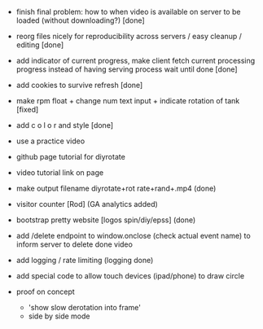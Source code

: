 - finish final problem: how to when video is available on server to be loaded (without downloading?) [done]
- reorg files nicely for reproducibility across servers / easy cleanup / editing [done]
- add indicator of current progress, make client fetch current processing progress instead of having serving process wait until done [done]
- add cookies to survive refresh [done]
- make rpm float + change num text input + indicate rotation of tank [fixed] 
- add c o l o r and style [done]


- use a practice video
- github page tutorial for diyrotate
- video tutorial link on page
- make output filename diyrotate+rot rate+rand+.mp4 (done)
- visitor counter [Rod] (GA analytics added)
- bootstrap pretty website [logos spin/diy/epss] (done)
- add /delete endpoint to window.onclose (check actual event name) to inform server to delete done video
- add logging / rate limiting (logging done)
- add special code to allow touch devices (ipad/phone) to draw circle
- proof on concept 
    - 'show slow derotation into frame'
    - side by side mode
